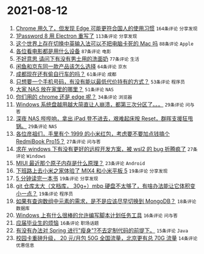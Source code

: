 # 2021-08-12

1. [Chrome 用久了，但发现 Edge 可能更符合国人的使用习惯](https://www.v2ex.com/t/795225) `164条评论` `分享发现`
1. [1Password 8 用 Electron 重写了](https://www.v2ex.com/t/795282) `113条评论` `分享发现`
1. [这个世界上存在切换中英输入法可以不把电脑卡死的 Mac 吗](https://www.v2ex.com/t/795259) `88条评论` `Apple`
1. [各位看电影都是用什么设备](https://www.v2ex.com/t/795228) `87条评论` `电影`
1. [不好意思 请问下有没有男士用的洗面奶](https://www.v2ex.com/t/795353) `77条评论` `生活`
1. [闲鱼和京东同一款产品该怎么选择](https://www.v2ex.com/t/795283) `64条评论` `京东`
1. [成都现在还有偷自行车的吗？](https://www.v2ex.com/t/795295) `61条评论` `成都`
1. [只想要一个手机号码，有没有能以最低代价持有的方式？](https://www.v2ex.com/t/795272) `53条评论` `程序员`
1. [大家 NAS 放在家里的哪里？](https://www.v2ex.com/t/795387) `51条评论` `NAS`
1. [你们用的 chrome 还是 edge 呢？](https://www.v2ex.com/t/795245) `34条评论` `浏览器`
1. [Windows 系统盘越用越大简直让人崩溃，都第三次分区了。。。](https://www.v2ex.com/t/795447) `29条评论` `问与答`
1. [深夜 NAS 哔哔响，拿出 iPad 登不进去，艰难起床按 Reset，群晖支援狂甩锅。](https://www.v2ex.com/t/795308) `29条评论` `NAS`
1. [各位彦祖们，手里有个 1999 的小米红包，考虑要不要加点钱搞个 RedmiBook Pro15？](https://www.v2ex.com/t/795348) `27条评论` `问与答`
1. [求在 windows 下有没有更好的远程开发方案，被 wsl2 的 bug 折腾疯了](https://www.v2ex.com/t/795304) `27条评论` `Windows`
1. [MIUI 最近那个原子内存是什么原理？](https://www.v2ex.com/t/795335) `23条评论` `Android`
1. [下班路上去小米之家体验了 MIX4 和小米平板 5](https://www.v2ex.com/t/795415) `19条评论` `分享发现`
1. [5 分钟读完一本书](https://www.v2ex.com/t/795302) `19条评论` `分享发现`
1. [git 仓库太大（文档库， 30g+）mbp 硬盘不太够了，有啥办法能让它体积变小一点？](https://www.v2ex.com/t/795284) `19条评论` `程序员`
1. [如果有查询数组中元素的需求，是不是应该尽早切换到 MongoDB？](https://www.v2ex.com/t/795373) `18条评论` `数据库`
1. [Windows 上有什么很棒的允许编写脚本计划任务工具](https://www.v2ex.com/t/795422) `16条评论` `问与答`
1. [应届毕业生的烦恼](https://www.v2ex.com/t/795389) `16条评论` `职场话题`
1. [有没有办法对 Spring 进行"瘦身"?不去定制代码的前提下。](https://www.v2ex.com/t/795275) `15条评论` `Java`
1. [校园卡重磅升级， 20 元/月包 50G 全国流量，北京更有总 70G 流量](https://www.v2ex.com/t/795347) `14条评论` `优惠信息`
